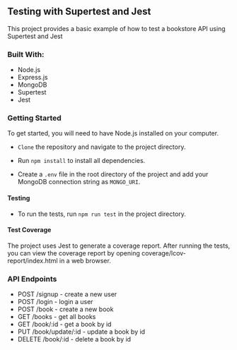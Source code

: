 <!-- About the Task -->

## Testing with Supertest and Jest

This project provides a basic example of how to test a bookstore API using Supertest and Jest

### Built With:

- Node.js
- Express.js
- MongoDB
- Supertest
- Jest


### Getting Started
<p>To get started, you will need to have Node.js installed on your computer.</p>

- `Clone` the repository and navigate to the project directory.

- Run `npm install` to install all dependencies.

- Create a `.env` file in the root directory of the project and add your MongoDB connection string as `MONGO_URI`.

#### Testing
- To run the tests, run `npm run test` in the project directory.


#### Test Coverage
<p>The project uses Jest to generate a coverage report. After running the tests, you can view the coverage report by opening coverage/lcov-report/index.html in a web browser.</p>

### API Endpoints
- POST /signup - create a new user
- POST /login - login a user
- POST /book - create a new book
- GET /books - get all books
- GET /book/:id - get a book by id
- PUT /book/update/:id - update a book by id
- DELETE /book/:id - delete a book by id
